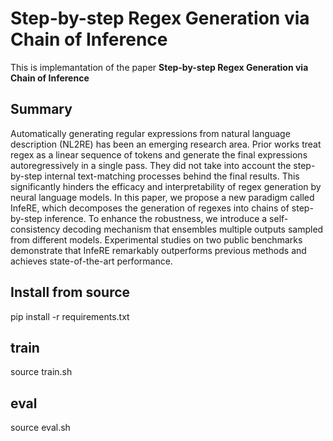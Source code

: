 # Step-by-step Regex Generation via Chain of Inference
This is implemantation of the paper **Step-by-step Regex Generation via Chain of Inference**
## Summary
Automatically generating regular expressions from natural language description (NL2RE) has been an emerging research area. Prior works treat regex as a linear sequence of tokens and generate the final expressions autoregressively in a single pass. They did not take into account the step-by-step internal text-matching processes behind the final results. This significantly hinders the efficacy and interpretability of regex generation by neural language models. In this paper, we propose a new paradigm called InfeRE, which decomposes the generation of regexes into chains of step-by-step inference. To enhance the robustness, we introduce a self-consistency decoding mechanism that ensembles multiple outputs sampled from different models. Experimental studies on two public benchmarks demonstrate that InfeRE remarkably outperforms previous methods and achieves state-of-the-art performance.

## Install from source
pip install -r requirements.txt

## train
source train.sh

## eval
source eval.sh
